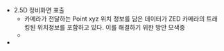 - 2.5D 정비화면 표출
  - 카메라가 전달하는 Point xyz 위치 정보를 담은 데이터가 ZED 카메라의 트래킹된 위치정보를 포함하고 있다. 이를 해결하기 위한 방안 모색중 
  - 
- 